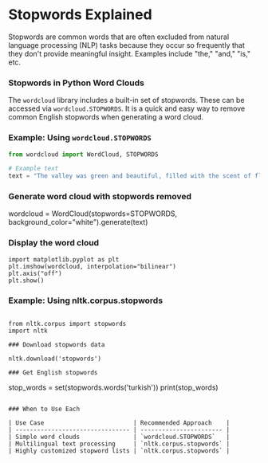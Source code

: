 # Stopwords Explained

Stopwords are common words that are often excluded from natural language processing (NLP) tasks because they occur so frequently that they don't provide meaningful insight. Examples include "the," "and," "is," etc.

### Stopwords in Python Word Clouds

The `wordcloud` library includes a built-in set of stopwords. These can be accessed via `wordcloud.STOPWORDS`. It is a quick and easy way to remove common English stopwords when generating a word cloud.

### Example: Using `wordcloud.STOPWORDS`

```python
from wordcloud import WordCloud, STOPWORDS

# Example text
text = "The valley was green and beautiful, filled with the scent of flowers and trees."

```

### Generate word cloud with stopwords removed

wordcloud = WordCloud(stopwords=STOPWORDS, background_color="white").generate(text)

### Display the word cloud

```
import matplotlib.pyplot as plt
plt.imshow(wordcloud, interpolation="bilinear")
plt.axis("off")
plt.show()

```

### Example: Using nltk.corpus.stopwords

```

from nltk.corpus import stopwords
import nltk

### Download stopwords data

nltk.download('stopwords')

### Get English stopwords

```

stop_words = set(stopwords.words('turkish'))
print(stop_words)

```

### When to Use Each

| Use Case                         | Recommended Approach    |
| -------------------------------- | ----------------------- |
| Simple word clouds               | `wordcloud.STOPWORDS`   |
| Multilingual text processing     | `nltk.corpus.stopwords` |
| Highly customized stopword lists | `nltk.corpus.stopwords` |
```
